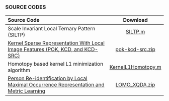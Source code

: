 ### SOURCE CODES

|Source Code|Download|
|:---|:---:|
|Scale Invariant Local Ternary Pattern (SILTP)|[SILTP.m](https://1drv.ms/u/s!AtFUxkZAZIU-bWmdcrkRgbvhncA)|
|[Kernel Sparse Representation With Local Image Features (POK, KCD, and KCD-SRC)](projects/Kernel_Sparse_Representation_with_Local_Image_Features_For_Face_Recognition.md)|[pok-kcd-src.zip](https://1drv.ms/u/s!AtFUxkZAZIU-bpjOJhb6HMv-IWw)|
|Homotopy based kernel L1 minimization algorithm|[KernelL1Homotopy.m](https://1drv.ms/u/s!AtFUxkZAZIU-b5j6KYSh7ajpqIQ)|
|[Person Re-identification by Local Maximal Occurrence Representation and Metric Learning](projects/Person_Re-identification_by_Local_Maximal_Occurrence_Representation_and_Metric_Learning.md)|[LOMO_XQDA.zip](http://www.openpr.org.cn/index.php/Code-For-Image-Processing-And-Computer-Vision/102-LOMO-Feature-Extraction-and-XQDA-Metric-Learning-for-Person-Re-identification/View-details.html)|
 

